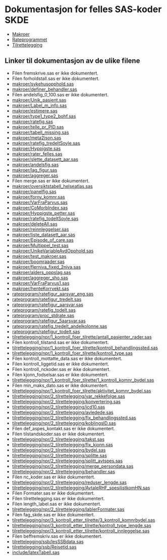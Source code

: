 # Dokumentasjon for felles SAS-koder SKDE

- [Makroer](makroer_doc)
- [Rateprogrammet](rateprogram_doc)
- [Tilrettelegging](tilrettelegging_doc)


## Linker til dokumentasjon av de ulike filene

- Filen fremskrive.sas er ikke dokumentert.
- Filen forholdstall.sas er ikke dokumentert.
- [makroer/sykehusopphold.sas](sykehusopphold)
- [makroer/definer_behandler.sas](definer_behandler)
- Filen andelsfig_0_100.sas er ikke dokumentert.
- [makroer/Unik_pasient.sas](Unik_pasient)
- [makroer/Label_m_info.sas](Label_m_info)
- [makroer/estimere.sas](estimere)
- [makroer/type1_type2_bohf.sas](type1_type2_bohf)
- [makroer/ratefig.sas](ratefig)
- [makroer/telle_pr_PID.sas](telle_pr_PID)
- [makroer/tabell_missing.sas](tabell_missing)
- [makroer/meta2json.sas](meta2json)
- [makroer/ratefig_tredeltSoyle.sas](ratefig_tredeltSoyle)
- [makroer/Hyppigste.sas](Hyppigste)
- [makroer/rater_felles.sas](rater_felles)
- [makroer/slette_datasett_aar.sas](slette_datasett_aar)
- [makroer/andelsfig.sas](andelsfig)
- [makroer/lag_figur.sas](lag_figur)
- [makroer/aggreger.sas](aggreger)
- Filen merge.sas er ikke dokumentert.
- [makroer/oversiktstabell_helseatlas.sas](oversiktstabell_helseatlas)
- [makroer/panelfig.sas](panelfig)
- [makroer/forny_komnr.sas](forny_komnr)
- [makroer/VarFraParvus.sas](VarFraParvus)
- [makroer/CoMorbIndex.sas](CoMorbIndex)
- [makroer/Hyppigste_petter.sas](Hyppigste_petter)
- [makroer/ratefig_todeltSoyle.sas](ratefig_todeltSoyle)
- [makroer/deleteAll.sas](deleteAll)
- [makroer/reinnleggelser.sas](reinnleggelser)
- [makroer/liste_datasett_aar.sas](liste_datasett_aar)
- [makroer/Episode_of_care.sas](Episode_of_care)
- [makroer/Multippel_test.sas](Multippel_test)
- [makroer/UnikeVariableAvdOpphold.sas](UnikeVariableAvdOpphold)
- [makroer/test_makroer.sas](test_makroer)
- [makroer/boomraader.sas](boomraader)
- [makroer/flerniva_fixed_2niva.sas](flerniva_fixed_2niva)
- [makroer/alders_oppslag.sas](alders_oppslag)
- [makroer/aggreger_sho.sas](aggreger_sho)
- [makroer/VarFraParvus1.sas](VarFraParvus1)
- [makroer/henteKorrvekt.sas](henteKorrvekt)
- [rateprogram/ratefigur_aarsvar_eng.sas](ratefigur_aarsvar_eng)
- [rateprogram/ratefigur_tredelt.sas](ratefigur_tredelt)
- [rateprogram/ratefigur_aarsvar.sas](ratefigur_aarsvar)
- [rateprogram/ratefig_todelt.sas](ratefig_todelt)
- [rateprogram/proc_stdrate.sas](proc_stdrate)
- [rateprogram/ratefigur_5aarsvar.sas](ratefigur_5aarsvar)
- [rateprogram/ratefig_tredelt_andelkolonne.sas](ratefig_tredelt_andelkolonne)
- [rateprogram/ratefigur_todelt.sas](ratefigur_todelt)
- [tilrettelegging/npr/1_kontroll_foer_tilrette/antall_pasienter_rader.sas](antall_pasienter_rader)
- Filen kontroll_tilstand.sas er ikke dokumentert.
- [tilrettelegging/npr/1_kontroll_foer_tilrette/kontroll_behandlingssted.sas](kontroll_behandlingssted)
- [tilrettelegging/npr/1_kontroll_foer_tilrette/kontroll_type.sas](kontroll_type)
- Filen kontroll_mottatte_data.sas er ikke dokumentert.
- Filen kontroll_liggetid.sas er ikke dokumentert.
- Filen kontroll_nckoder.sas er ikke dokumentert.
- Filen kjonn_fodselsar.sas er ikke dokumentert.
- [tilrettelegging/npr/1_kontroll_foer_tilrette/1_kontroll_komnr_bydel.sas](1_kontroll_komnr_bydel)
- Filen min_maks_dato.sas er ikke dokumentert.
- [tilrettelegging/npr/1_kontroll_foer_tilrette/aktivitet_komnr_bydel.sas](aktivitet_komnr_bydel)
- [tilrettelegging/npr/2_tilrettelegging/var_rekkefolge.sas](var_rekkefolge)
- [tilrettelegging/npr/2_tilrettelegging/konvertering.sas](konvertering)
- [tilrettelegging/npr/2_tilrettelegging/icd10.sas](icd10)
- [tilrettelegging/npr/2_tilrettelegging/avledede.sas](avledede)
- [tilrettelegging/npr/2_tilrettelegging/fix_behandlingssted.sas](fix_behandlingssted)
- [tilrettelegging/npr/2_tilrettelegging/koblingsID.sas](koblingsID)
- Filen def_aspes_kontakt.sas er ikke dokumentert.
- Filen tilstandskoder.sas er ikke dokumentert.
- [tilrettelegging/npr/2_tilrettelegging/takst.sas](takst)
- [tilrettelegging/npr/2_tilrettelegging/fix_kjonn.sas](fix_kjonn)
- [tilrettelegging/npr/2_tilrettelegging/bydel.sas](bydel)
- [tilrettelegging/npr/2_tilrettelegging/splitte.sas](splitte)
- [tilrettelegging/npr/2_tilrettelegging/splitt_avtspes.sas](splitt_avtspes)
- [tilrettelegging/npr/2_tilrettelegging/merge_persondata.sas](merge_persondata)
- [tilrettelegging/npr/2_tilrettelegging/behandler.sas](behandler)
- Filen nc_koder.sas er ikke dokumentert.
- [tilrettelegging/npr/2_tilrettelegging/reduser_lengde.sas](reduser_lengde)
- [tilrettelegging/npr/2_tilrettelegging/AvtaleRHF_spesilistkomHN.sas](AvtaleRHF_spesilistkomHN)
- Filen Formater.sas er ikke dokumentert.
- Filen tilrettelegging.sas er ikke dokumentert.
- Filen length_label.sas er ikke dokumentert.
- [tilrettelegging/npr/2_tilrettelegging/lablerFormater.sas](lablerFormater)
- Filen fag_skde.sas er ikke dokumentert.
- [tilrettelegging/npr/3_kontroll_etter_tilrette/3_kontroll_komnrbydel.sas](3_kontroll_komnrbydel)
- [tilrettelegging/npr/3_kontroll_etter_tilrette/kontroll_type_lengde.sas](kontroll_type_lengde)
- [tilrettelegging/npr/3_kontroll_etter_tilrette/kontroll_innleggelse.sas](kontroll_innleggelse)
- Filen beffremskriv.sas er ikke dokumentert.
- [tilrettelegging/ssb/lesSSBdata.sas](lesSSBdata)
- [tilrettelegging/ssb/Reisetid.sas](Reisetid)
- [include/latexTabell.sas](latexTabell)

